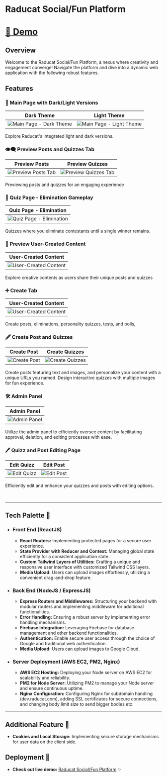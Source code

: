 # Raducat Social/Fun Platform

# [🚀 Demo](https://raducat.com)

## Overview

Welcome to the Raducat Social/Fun Platform, a nexus where creativity and engagement converge! Navigate the platform and dive into a dynamic web application with the following robust features.

## Features

### 🎨 Main Page with Dark/Light Versions

Dark Theme                 |  Light Theme     
:-------------------------:|:-------------------------:
![Main Page - Dark Theme](https://github.com/ilyascant/raducat/assets/79863003/66974bcf-7927-4808-a5be-03ad0eb6cc62) |  ![Main Page - Light Theme](https://github.com/ilyascant/raducat/assets/79863003/ef483796-fa27-42a8-9d15-0197bcdb5c25)

Explore Raducat's integrated light and dark versions.

### 👁️‍🗨️ Preview Posts and Quizzes Tab

Preview Posts              |  Preview Quizzes     
:-------------------------:|:-------------------------:
![Preview Posts Tab](https://github.com/ilyascant/raducat/assets/79863003/a0bfeae3-86ec-40ba-90ff-7d2ae90a537f) |  ![Preview Quizzes Tab](https://github.com/ilyascant/raducat/assets/79863003/50b89026-d48c-4f29-8e37-866f2f1f6548)

Previewing posts and quizzes for an engaging experience

### 🎯 Quiz Page - Elimination Gameplay

Quiz Page - Elimination    |  
:-------------------------:|
![Quiz Page - Elimination](https://github.com/ilyascant/raducat/assets/79863003/40f333df-33b0-40e1-a5e1-df668edd1592) | 

Quizzes where you eliminate contestants until a single winner remains.

### 👥 Preview User-Created Content

User-Created Content    |  
:-------------------------:|
![User-Created Content](https://github.com/ilyascant/raducat/assets/79863003/9907255c-2f1d-484b-a105-8eeed56a741d) | 

Explore creative contents as users share their unique posts and quizzes

### ➕ Create Tab

User-Created Content    |  
:-------------------------:|
![User-Created Content](https://github.com/ilyascant/raducat/assets/79863003/e4169e4e-ae25-474b-8b4f-52e1e3a6d032) | 

Create posts, eliminations, personality quizzes, tests, and polls,

### 🖋️ Create Post and Quizzes

Create Post                |  Create Quizzes     
:-------------------------:|:-------------------------:
![Create Post](https://github.com/ilyascant/raducat/assets/79863003/d6cb0d26-e66b-40b2-9b18-37ac9c4a25a4) |  ![Create Quizzes](https://github.com/ilyascant/raducat/assets/79863003/98dd4449-afe3-4430-b343-ceddb7148046)

Create posts featuring text and images, and personalize your content with a unique URLs you named. Design interactive quizzes with multiple images for fun experience.

### 🛠️ Admin Panel

Admin Panel                |  
:-------------------------:|
![Admin Panel](https://github.com/ilyascant/raducat/assets/79863003/e251ec07-6ff2-4326-aa2d-89fb576d4918) | 

Utilize the admin panel to efficiently oversee content by facilitating approval, deletion, and editing processes with ease.

### 🖊️ Quizz and Post Editing Page

Edit Quizz                 |  Edit Post     
:-------------------------:|:-------------------------:
![Edit Quizz](https://github.com/ilyascant/raducat/assets/79863003/26208bc4-ea6e-4219-8eb7-32bac871b2eb) |  ![Edit Post](https://github.com/ilyascant/raducat/assets/79863003/38d8d6c0-1039-4480-938e-46eddd196d6c)

Efficiently edit and enhance your quizzes and posts with editing options.

<br/>

---

## Tech Palette 🎨

  - ### Front End (ReactJS)

    - **React Routers:** Implementing protected pages for a secure user experience.
    - **State Provider with Reducer and Context:** Managing global state efficiently for a consistent application state.
    - **Custom Tailwind Layers of Utilities:** Crafting a unique and responsive user interface with customized Tailwind CSS layers.
    - **Media Upload:** Users can upload images effortlessly, utilizing a convenient drag-and-drop feature.

  - ### Back End (NodeJS / ExpressJS)

    - **Express Routers and Middlewares:** Structuring your backend with modular routers and implementing middleware for additional functionalities.
    - **Error Handling:** Ensuring a robust server by implementing error handling mechanisms.
    - **Firebase Integration:** Leveraging Firebase for database management and other backend functionalities.
    - **Authentication:** Enable secure user access through the choice of Google and traditional web authentication.
    - **Media Upload:** Users can upload images to Google Cloud.
    
  - ### Server Deployment (AWS EC2, PM2, Nginx)

    - **AWS EC2 Hosting:** Deploying your Node server on AWS EC2 for scalability and reliability.
    - **PM2 for Node Server:** Utilizing PM2 to manage your Node server and ensure continuous uptime.
    - **Nginx Configuration:** Configuring Nginx for subdomain handling (dev.raducat.com), adding SSL certificates for secure connections, and changing body limit size to send bigger bodies etc.

---

## Additional Feature 🌟
  - **Cookies and Local Storage:** Implementing secure storage mechanisms for user data on the client side.

## Deployment 🚀

- **Check out live demo:** [Raducat Social/Fun Platform](https://raducat.shop) ✨
  


